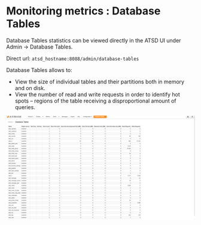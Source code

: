 # Monitoring metrics : Database Tables


Database Tables statistics can be viewed directly in the ATSD UI under
Admin -\> Database Tables.

Direct url: `atsd_hostname:8088/admin/database-tables`

Database Tables allows to:

-   View the size of individual tables and their partitions both in
    memory and on disk.
-   View the number of read and write requests in order to identify hot
    spots – regions of the table receiving a disproportional amount of
    queries.

![](images/atsd_data_tables.png "database_tables_atsd")